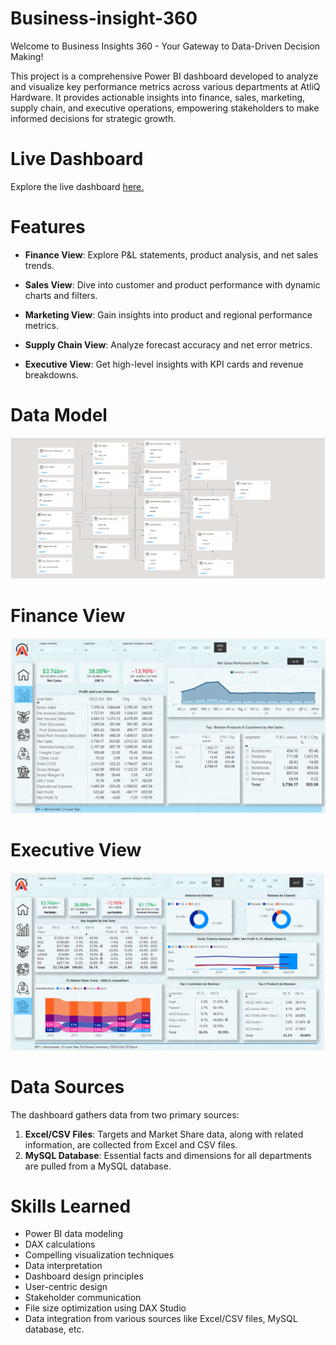 # Business-insight-360
Welcome to Business Insights 360 - Your Gateway to Data-Driven Decision Making!

This project is a comprehensive Power BI dashboard developed to analyze and visualize key performance metrics across various departments at AtliQ Hardware. It provides actionable insights into finance, sales, marketing, supply chain, and executive operations, empowering stakeholders to make informed decisions for strategic growth.

# Live Dashboard
Explore the live dashboard [here.](https://app.powerbi.com/links/PjtPY4ov28?ctid=c6e549b3-5f45-4032-aae9-d4244dc5b2c4&pbi_source=linkShare)

# Features
- **Finance View**: Explore P&L statements, product analysis, and net sales trends.

- **Sales View**: Dive into customer and product performance with dynamic charts and filters.

- **Marketing View**: Gain insights into product and regional performance metrics.

- **Supply Chain View**: Analyze forecast accuracy and net error metrics.

- **Executive View**: Get high-level insights with KPI cards and revenue breakdowns.

# Data Model
![Finance View](https://github.com/madhu1297/Business-insight-360/blob/main/Data_model.png)

# Finance View
![Finance View](https://github.com/madhu1297/Business-insight-360/blob/main/Finance_view.png)

# Executive View
![Finance View](https://github.com/madhu1297/Business-insight-360/blob/main/Executive_view.png)

# Data Sources
The dashboard gathers data from two primary sources:

1. **Excel/CSV Files**: Targets and Market Share data, along with related information, are collected from Excel and CSV files.
2. **MySQL Database**: Essential facts and dimensions for all departments are pulled from a MySQL database.

# Skills Learned
- Power BI data modeling
- DAX calculations
- Compelling visualization techniques
- Data interpretation
- Dashboard design principles
- User-centric design
- Stakeholder communication
- File size optimization using DAX Studio
- Data integration from various sources like Excel/CSV files, MySQL database, etc.
